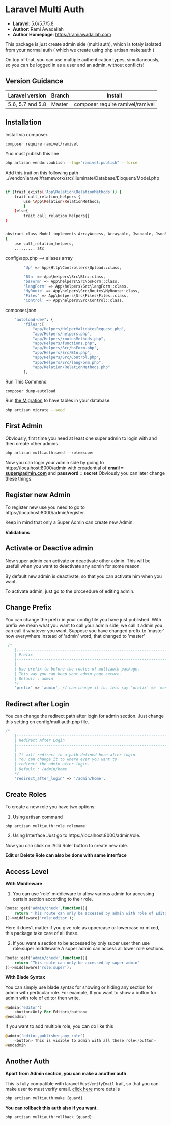# Laravel Multi Auth

- **Laravel**: 5.6/5.7/5.8
- **Author**: Rami Awadallah
- **Author Homepage**: https://ramiawadallah.com

This package is just create admin side (multi auth), which is totaly isolated from your normal auth ( which we create using php artisan make:auth )

On top of that, you can use multiple authentication types, simultaneously, so you can be logged
in as a user and an admin, without conflicts!

## Version Guidance

| Laravel version     | Branch   | Install                                                 |
| ------------------- | ------   | ------------------------------------------------------- |
| 5.6, 5.7 and 5.8    | Master   | composer require ramivel/ramivel                        |

## Installation

Install via composer.

```bash
composer require ramivel/ramivel
```

Yuo must publish this line

```bash
php artisan vendor:publish --tag="ramivel:publish" --force
```

Add this trait on this following path ../vendor/laravel/framework/src/Illuminate/Database/Eloquent/Model.php

```bash

if (trait_exists('App\Relation\RelationMethods')) { 
    trait call_relation_helpers {
        use \App\Relation\RelationMethods; 
        } 
    }else{ 
        trait call_relation_helpers{} 
}


abstract class Model implements ArrayAccess, Arrayable, Jsonable, JsonSerializable, QueueableEntity, UrlRoutable
{
    use call_relation_helpers,
    ......... atc
```

config\app.php  --> aliases array

```bash
        'Up' => App\Http\Controllers\Upload::class,

        'Btn' => App\helpers\Src\Btn::class,
        'bsForm' => App\helpers\Src\bsForm::class,
        'langForm' => App\helpers\Src\langForm::class,
        'MyRoute' => App\helpers\Src\Routes\MyRoute::class,
        'Files' => App\helpers\Src\Files\Files::class,
        'Control' => App\helpers\Src\Control::class,
```

composer.json

```bash
    "autoload-dev": {
        "files":[
            "app/Helpers/HelperValidatesRequest.php",
            "app/Helpers/helpers.php",
            "app/Helpers/routesMethods.php",
            "app/Helpers/functions.php",
            "app/Helpers/Src/bsForm.php",
            "app/Helpers/Src/Btn.php",
            "app/Helpers/Src/Control.php",
            "app/Helpers/Src/langForm.php",
            "app/Relation/RelationMethods.php"
        ],
```


Run This Commend 

```bash
composer dump-autoload
```


Run [the Migration](https://github.com/ramivel/laravel-multiauth/database/migrations/create_permission_tables.php) to have tables in your database.

```bash
php artisan migrate --seed
```

## First Admin

Obviously, first time you need at least one super admin to login with and then create other admins.

```
php artisan multiauth:seed --role=super
```

Now you can login your admin side by going to https://localhost:8000/admin with creadential of **email = super@admin.com** and **password = secret**
Obviously you can later change these things.

## Register new Admin

To register new use you need to go to https://localhost:8000/admin/register.

Keep in mind that only a Super Admin can create new Admin.


**Validations**


## Activate or Deactive admin
Now super admin can activate or deactivate other admin.
This will be usefull when you want to deactivate any admin for some reason.

By default new admin is deactivate, so that you can activate him when you want.

To activate admin, just go to the proceedure of editing admin.

## Change Prefix

You can change the prefix in your config file you have just published.
With prefix we mean what you want to call your admin side, we call it admin you can call it whatever you want.
Suppose you have changed prefix to 'master' now everywhere instead of 'admin' word, that changed to 'master'

```php
 /*
    |--------------------------------------------------------------------------
    | Prefix
    |--------------------------------------------------------------------------
    |
    | Use prefix to before the routes of multiauth package.
    | This way you can keep your admin page secure.
    | Default : admin
    */
    'prefix' => 'admin', // can change it to, lets say 'prefix' => 'master'
```

## Redirect after Login

You can change the redirect path after login for admin section. Just change this setting on config/multiauth.php file.

```php
/*
    |--------------------------------------------------------------------------
    | Redirect After Login
    |--------------------------------------------------------------------------
    |
    | It will redirect to a path defined here after login.
    | You can change it to where ever you want to
    | redirect the admin after login.
    | Default : /admin/home
    */
    'redirect_after_login' => '/admin/home',
```

## Create Roles

To create a new role you have two options:

1. Using artisan command

```bash
php artisan multiauth:role rolename
```

2. Using Interface
   Just go to https://localhost:8000/admin/role.

Now you can click on 'Add Role' button to create new role.

**Edit or Delete Role can also be done with same interface**


## Access Level

**With Middleware**

1. You can use 'role' middleware to allow various admin for accessing certain section according to their role.

```php
Route::get('admin/check',function(){
    return "This route can only be accessed by admin with role of Editor"
})->middleware('role:editor');
```

Here it does't matter if you give role as uppercase or lowercase or mixed, this package take care of all these.

2. If you want a section to be accessed by only super user then use role:super middleware
   A super admin can access all lower role sections.

```php
Route::get('admin/check',function(){
    return "This route can only be accessed by super admin"
})->middleware('role:super');
```

**With Blade Syntax**

You can simply use blade syntax for showing or hiding any section for admin with perticular role.
For example, If you want to show a button for admin with role of editor then write.

```php
@admin('editor')
    <button>Only For Editor</button>
@endadmin
```

If you want to add multiple role, you can do like this

```php
@admin('editor,publisher,any_role')
    <button> This is visible to admin with all these role</button>
@endadmin
```

## Another Auth

**Apart from Admin section, you can make a another auth**

This is fully compatible with laravel `MustVerifyEmail` trait, so that you can make user to must verify email. [click here](https://laravel.com/docs/5.8/verification) more details


```php
php artisan multiauth:make {guard}
```

**You can rollback this auth also if you want.**

```php
php artisan multiauth:rollback {guard}
```
